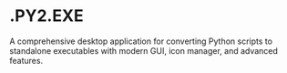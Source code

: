 # .PY2.EXE
A comprehensive desktop application for converting Python scripts to standalone executables with modern GUI, icon manager, and advanced features.
